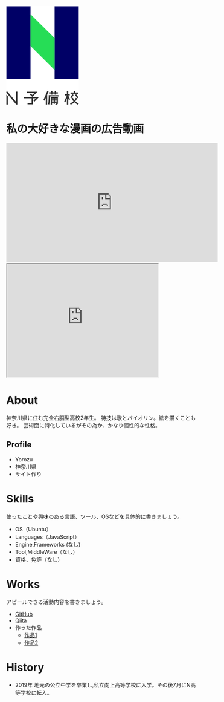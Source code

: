 ![N予備のロゴ](ab95671b-private.png)

# 私の大好きな漫画の広告動画
<iframe width="560" height="315" src="https://www.youtube.com/embed/OdVS1CwoWRE" frameborder="0" allow="accelerometer; autoplay; encrypted-media; gyroscope; picture-in-picture" allowfullscreen></iframe>

<iframe src="https://www.openprocessing.org/sketch/934556/embed/" width="400" height="300"></iframe>

# About
神奈川県に住む完全右脳型高校2年生。
特技は歌とバイオリン。絵を描くことも好き。
芸術面に特化しているがその為か、かなり個性的な性格。

## Profile
- Yorozu
- 神奈川県
- サイト作り

# Skills
使ったことや興味のある言語、ツール、OSなどを具体的に書きましょう。
- OS（Ubuntu）
- Languages（JavaScript）
- Engine,Frameworks (なし)
- Tool,MiddleWare（なし）
- 資格、免許（なし）

# Works
アピールできる活動内容を書きましょう。
- [GitHub](https://asyoro7.github.io/)
- [Qiita](なし)
- 作った作品
  - [作品1](なし)
  - [作品2](なし)

# History
- 2019年 地元の公立中学を卒業し,私立向上高等学校に入学。その後7月にN高等学校に転入。
